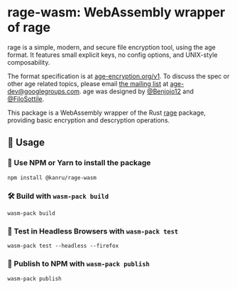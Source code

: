 # rage-wasm: WebAssembly wrapper of rage

rage is a simple, modern, and secure file encryption tool, using the age format.
It features small explicit keys, no config options, and UNIX-style
composability.

The format specification is at [age-encryption.org/v1](https://age-encryption.org/v1).
To discuss the spec or other age related topics, please email
[the mailing list](https://groups.google.com/d/forum/age-dev) at
age-dev@googlegroups.com. age was designed by
[@Benjojo12](https://twitter.com/Benjojo12) and
[@FiloSottile](https://twitter.com/FiloSottile).

This package is a WebAssembly wrapper of the Rust
[rage](https://github.com/str4d/rage) package, providing basic encryption and
descryption operations.

## 🚴 Usage

### 🐑 Use NPM or Yarn to install the package

```
npm install @kanru/rage-wasm
```

### 🛠️ Build with `wasm-pack build`

```
wasm-pack build
```

### 🔬 Test in Headless Browsers with `wasm-pack test`

```
wasm-pack test --headless --firefox
```

### 🎁 Publish to NPM with `wasm-pack publish`

```
wasm-pack publish
```

